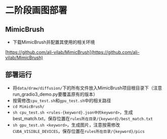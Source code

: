# 二阶段画图部署

## MimicBrush

* 下载MimicBrush并配置其使用的相关环境

[https://github.com/ali-vilab/MimicBrush](https://github.com/ali-vilab/MimicBrush)

## 部署运行

* 将`data/draw/diffusion/`下的所有文件放入MimicBrush项目根目录下（注意run_gradio3_demo.py要覆盖原有的版本）
* 按需修改`cpu_test.sh`和`gpu_test.sh`中的相关路径
* `cd MimicBrush/`
* `sh cpu_test.sh <rules-{keyword}.json中的keyword>`，生成best_match.txt，保存位置在`rules所在目录/{keyword}/best_match.txt`
* `sh gpu_test.sh <keyword>`，生成图片，注意按需修改`CUDA_VISIBLE_DEVICES`，保存位置在`rules所在目录/{keyword}/pics`